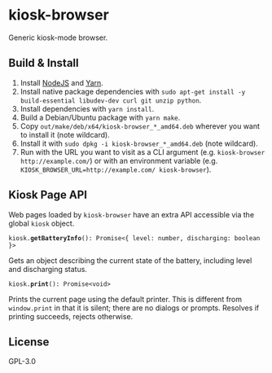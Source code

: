 # kiosk-browser

Generic kiosk-mode browser.

## Build & Install

1. Install [NodeJS](https://nodejs.org/en/) and [Yarn](https://www.yarnpkg.com/en/).
1. Install native package dependencies with `sudo apt-get install -y build-essential libudev-dev curl git unzip python`.
1. Install dependencies with `yarn install`.
1. Build a Debian/Ubuntu package with `yarn make`.
1. Copy `out/make/deb/x64/kiosk-browser_*_amd64.deb` wherever you want to install it (note wildcard).
1. Install it with `sudo dpkg -i kiosk-browser_*_amd64.deb` (note wildcard).
1. Run with the URL you want to visit as a CLI argument (e.g. `kiosk-browser http://example.com/`) or with an environment variable (e.g. `KIOSK_BROWSER_URL=http://example.com/ kiosk-browser`).

## Kiosk Page API

Web pages loaded by `kiosk-browser` have an extra API accessible via the global `kiosk` object.

`kiosk.`**`getBatteryInfo`**`(): Promise<{ level: number, discharging: boolean }>`

Gets an object describing the current state of the battery, including level and discharging status.

`kiosk.`**`print`**`(): Promise<void>`

Prints the current page using the default printer. This is different from `window.print` in that it is silent; there are no dialogs or prompts. Resolves if printing succeeds, rejects otherwise.

## License

GPL-3.0

